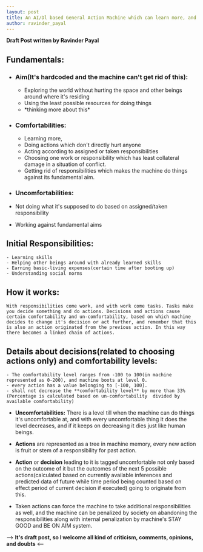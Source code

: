 ```yaml
---
layout: post
title: An AI/Dl based General Action Machine which can learn more, and grow up
author: ravinder_payal
---
```



**Draft Post written by Ravinder Payal**


## Fundamentals:
- ### Aim(It's hardcoded and  the machine can't get rid of this):
	- Exploring the world without hurting the space and other beings around where it's residing
	- Using the least possible resources for doing things
	- \*thinking more about this\*

- ### Comfortabilities:
  - Learning more,
  - Doing actions which don't directly hurt anyone
  - Acting according to assigned or taken responsibilities
  - Choosing one work or responsibility which has least collateral damage in a situation of conflict.
  - Getting rid of responsibilities which makes the machine do things against its fundamental aim.

-	### Uncomfortabilities:
  - Not doing what it's supposed to do based on assigned/taken responsibility
  - Working against fundamental aims


## Initial Responsibilities:
	- Learning skills
	- Helping other beings around with already learned skills
	- Earning basic-living expenses(certain time after booting up)
	- Understanding social norms


## How it works:

	With responsibilities come work, and with work come tasks. Tasks make you decide something and do actions. Decisions and actions cause certain comfortability and un-comfortability, based on which machine decides to change it's decision or act further, and remember that this is also an action originated from the previous action. In this way there becomes a linked chain of actions.

## Details about decisions(related to choosing actions only) and comfortability levels:
	- The comfortability level ranges from -100 to 100(in machine represented as 0-200), and machine boots at level 0.
	- every action has a value belonging to [-100, 100]. 
	- shall not decrease the **comfortability level** by more than 33%(Percentage is calculated based on un-comfortability  divided by available comfortability)

- **Uncomfortabilities:** There is a level till when  the machine can do things it's uncomfortable at, and with every uncomfortable thing it does the level decreases, and if it keeps on decreasing it dies just like human beings.
  
- **Actions** are represented as a tree in machine memory, every new action is fruit or stem of a responsibility for past action.

- **Action** or **decision** leading to it is tagged uncomfortable not only based on the outcome of it but the outcomes of the next 5 possible actions(calculated based on currently available inferences and predicted data of future while time period being counted based on effect period of current decision if executed) going to originate from this.

- Taken actions can force the machine to take additional responsibilities as well, and the machine can be penalized by society on abandoning the responsibilities along with internal penalization by machine's STAY GOOD and BE ON AIM system.

--> **It's draft post, so I welcome all kind of criticism, comments, opinions, and doubts** <--


